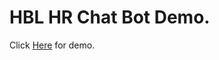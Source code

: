 # HBL HR Chat Bot Demo.
Click <a target="_blank" href="https://mecurialminds.github.io/Hr_staging_bot_bot.mm.com/">Here</a> for demo.
